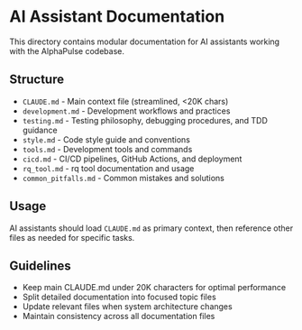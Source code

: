 # AI Assistant Documentation

This directory contains modular documentation for AI assistants working with the AlphaPulse codebase.

## Structure

- `CLAUDE.md` - Main context file (streamlined, <20K chars)
- `development.md` - Development workflows and practices
- `testing.md` - Testing philosophy, debugging procedures, and TDD guidance
- `style.md` - Code style guide and conventions
- `tools.md` - Development tools and commands
- `cicd.md` - CI/CD pipelines, GitHub Actions, and deployment
- `rq_tool.md` - rq tool documentation and usage
- `common_pitfalls.md` - Common mistakes and solutions

## Usage

AI assistants should load `CLAUDE.md` as primary context, then reference other files as needed for specific tasks.

## Guidelines

- Keep main CLAUDE.md under 20K characters for optimal performance
- Split detailed documentation into focused topic files
- Update relevant files when system architecture changes
- Maintain consistency across all documentation files